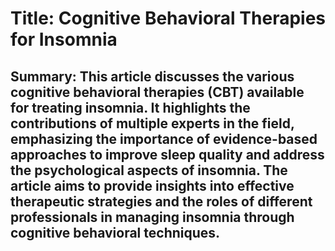 # Title: Cognitive Behavioral Therapies for Insomnia

## Summary: This article discusses the various cognitive behavioral therapies (CBT) available for treating insomnia. It highlights the contributions of multiple experts in the field, emphasizing the importance of evidence-based approaches to improve sleep quality and address the psychological aspects of insomnia. The article aims to provide insights into effective therapeutic strategies and the roles of different professionals in managing insomnia through cognitive behavioral techniques.